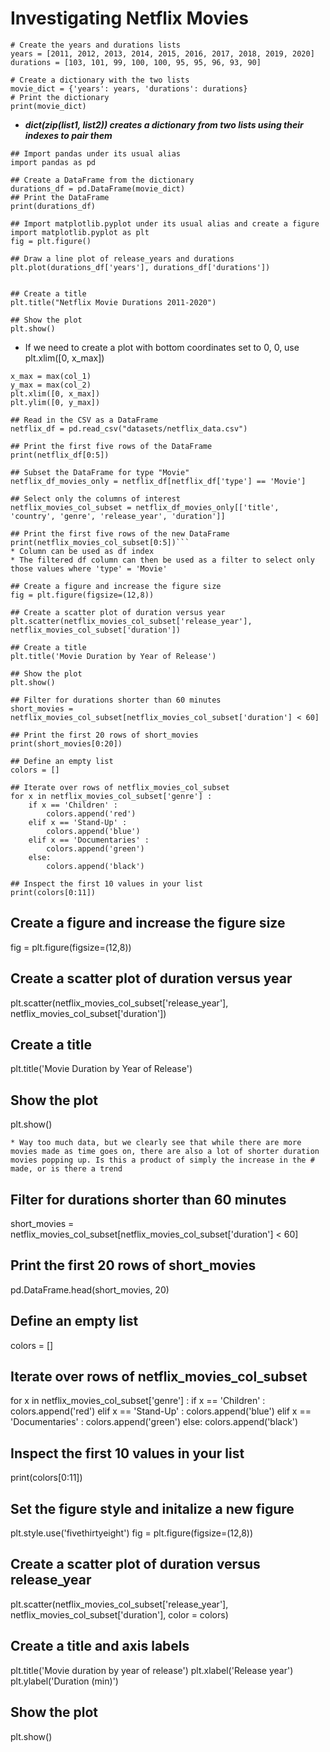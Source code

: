 # Investigating Netflix Movies
```
# Create the years and durations lists
years = [2011, 2012, 2013, 2014, 2015, 2016, 2017, 2018, 2019, 2020]
durations = [103, 101, 99, 100, 100, 95, 95, 96, 93, 90]

# Create a dictionary with the two lists
movie_dict = {'years': years, 'durations': durations}
# Print the dictionary
print(movie_dict)

```
* ***dict(zip(list1, list2)) creates a dictionary from two lists using their indexes to pair them***
```
## Import pandas under its usual alias
import pandas as pd

## Create a DataFrame from the dictionary
durations_df = pd.DataFrame(movie_dict)
## Print the DataFrame
print(durations_df)
```
```
## Import matplotlib.pyplot under its usual alias and create a figure
import matplotlib.pyplot as plt
fig = plt.figure()

## Draw a line plot of release_years and durations
plt.plot(durations_df['years'], durations_df['durations'])


## Create a title
plt.title("Netflix Movie Durations 2011-2020")

## Show the plot
plt.show()
```
* If we need to create a plot with bottom coordinates set to 0, 0, use 
plt.xlim([0, x_max])
```
x_max = max(col_1)
y_max = max(col_2)
plt.xlim([0, x_max])
plt.ylim([0, y_max])
```

```
## Read in the CSV as a DataFrame
netflix_df = pd.read_csv("datasets/netflix_data.csv")

## Print the first five rows of the DataFrame
print(netflix_df[0:5])

## Subset the DataFrame for type "Movie"
netflix_df_movies_only = netflix_df[netflix_df['type'] == 'Movie']

## Select only the columns of interest
netflix_movies_col_subset = netflix_df_movies_only[['title', 'country', 'genre', 'release_year', 'duration']]

## Print the first five rows of the new DataFrame
print(netflix_movies_col_subset[0:5])```
* Column can be used as df index
* The filtered df column can then be used as a filter to select only those values where 'type' = 'Movie'

## Create a figure and increase the figure size
fig = plt.figure(figsize=(12,8))

## Create a scatter plot of duration versus year
plt.scatter(netflix_movies_col_subset['release_year'], netflix_movies_col_subset['duration'])

## Create a title
plt.title('Movie Duration by Year of Release')

## Show the plot
plt.show()

## Filter for durations shorter than 60 minutes
short_movies = netflix_movies_col_subset[netflix_movies_col_subset['duration'] < 60]

## Print the first 20 rows of short_movies
print(short_movies[0:20])

## Define an empty list
colors = []

## Iterate over rows of netflix_movies_col_subset
for x in netflix_movies_col_subset['genre'] :
    if x == 'Children' :
        colors.append('red')
    elif x == 'Stand-Up' :
        colors.append('blue')
    elif x == 'Documentaries' :
        colors.append('green')
    else:
        colors.append('black')
        
## Inspect the first 10 values in your list        
print(colors[0:11])
```
## Create a figure and increase the figure size
fig = plt.figure(figsize=(12,8))

## Create a scatter plot of duration versus year
plt.scatter(netflix_movies_col_subset['release_year'], netflix_movies_col_subset['duration'])

## Create a title
plt.title('Movie Duration by Year of Release')

## Show the plot
plt.show()
```
* Way too much data, but we clearly see that while there are more movies made as time goes on, there are also a lot of shorter duration movies popping up. Is this a product of simply the increase in the # made, or is there a trend
```
## Filter for durations shorter than 60 minutes
short_movies = netflix_movies_col_subset[netflix_movies_col_subset['duration'] < 60]

## Print the first 20 rows of short_movies
pd.DataFrame.head(short_movies, 20)

## Define an empty list
colors = []

## Iterate over rows of netflix_movies_col_subset
for x in netflix_movies_col_subset['genre'] :
    if x == 'Children' :
        colors.append('red')
    elif x == 'Stand-Up' :
        colors.append('blue')
    elif x == 'Documentaries' :
        colors.append('green')
    else:
        colors.append('black')
        
## Inspect the first 10 values in your list        
print(colors[0:11])

## Set the figure style and initalize a new figure
plt.style.use('fivethirtyeight')
fig = plt.figure(figsize=(12,8))

## Create a scatter plot of duration versus release_year
plt.scatter(netflix_movies_col_subset['release_year'], netflix_movies_col_subset['duration'], color = colors)

## Create a title and axis labels
plt.title('Movie duration by year of release')
plt.xlabel('Release year')
plt.ylabel('Duration (min)')

## Show the plot
plt.show()
```

